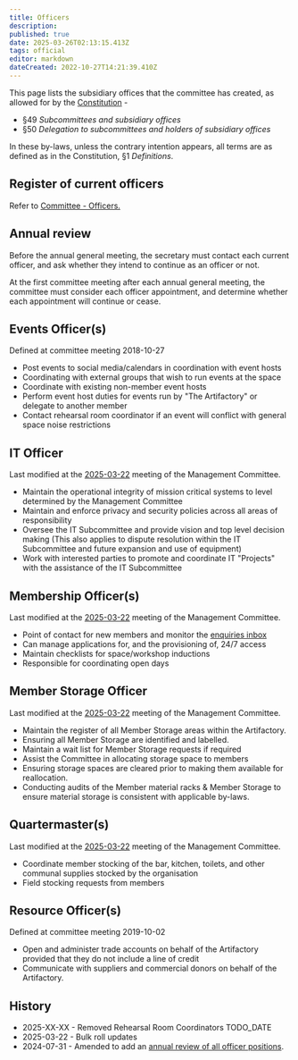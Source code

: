 ```yaml
---
title: Officers
description: 
published: true
date: 2025-03-26T02:13:15.413Z
tags: official
editor: markdown
dateCreated: 2022-10-27T14:21:39.410Z
---
```


This page lists the subsidiary offices that the committee has created, as allowed for by the [Constitution](/constitution) -

* §49 *Subcommittees and subsidiary offices*
* §50 *Delegation to subcommittees and holders of subsidiary offices*

In these by-laws, unless the contrary intention appears, all terms are as defined as in the Constitution, §1 *Definitions*.

## Register of current officers

Refer to [Committee - Officers.](https://wiki.artifactory.org.au/docs/committee/home#officers)

## Annual review

Before the annual general meeting, the secretary must contact each current officer, and ask whether they intend to continue as an officer or not.

At the first committee meeting after each annual general meeting, the committee must consider each officer appointment, and determine whether each appointment will continue or cease.

## Events Officer(s)

Defined at committee meeting 2018-10-27

* Post events to social media/calendars in coordination with event hosts
* Coordinating with external groups that wish to run events at the space
* Coordinate with existing non-member event hosts
* Perform event host duties for events run by "The Artifactory" or delegate to another member
* Contact rehearsal room coordinator if an event will conflict with general space noise restrictions

## IT Officer

Last modified at the [2025-03-22](/minutes/Committee/2025-03-22#by-law-membership-class-cleanup) meeting of the Management Committee.

* Maintain the operational integrity of mission critical systems to level determined by the Management Committee
* Maintain and enforce privacy and security policies across all areas of responsibility
* Oversee the IT Subcommittee and provide vision and top level decision making (This also applies to dispute resolution within the IT Subcommittee and future expansion and use of equipment)
* Work with interested parties to promote and coordinate IT "Projects" with the assistance of the IT Subcommittee

## Membership Officer(s)

Last modified at the [2025-03-22](/minutes/Committee/2025-03-22#by-law-membership-class-cleanup) meeting of the Management Committee.

* Point of contact for new members and monitor the [enquiries inbox](mailto:info@artifactory.org.au)
* Can manage applications for, and the provisioning of, 24/7 access
* Maintain checklists for space/workshop inductions
* Responsible for coordinating open days

## Member Storage Officer

Last modified at the [2025-03-22](/minutes/Committee/2025-03-22#by-law-membership-class-cleanup) meeting of the Management Committee.

* Maintain the register of all Member Storage areas within the Artifactory.
* Ensuring all Member Storage are identified and labelled.
* Maintain a wait list for Member Storage requests if required
* Assist the Committee in allocating storage space to members
* Ensuring storage spaces are cleared prior to making them available for reallocation.
* Conducting audits of the Member material racks & Member Storage to ensure material storage is consistent with applicable by-laws.

## Quartermaster(s)

Last modified at the [2025-03-22](/minutes/Committee/2025-03-22#by-law-membership-class-cleanup) meeting of the Management Committee.

* Coordinate member stocking of the bar, kitchen, toilets, and other communal supplies stocked by the organisation
* Field stocking requests from members

## Resource Officer(s)

Defined at committee meeting 2019-10-02

* Open and administer trade accounts on behalf of the Artifactory provided that they do not include a line of credit
* Communicate with suppliers and commercial donors on behalf of the Artifactory.

## History

* 2025-XX-XX - Removed Rehearsal Room Coordinators TODO_DATE
* 2025-03-22 - Bulk roll updates
* 2024-07-31 - Amended to add an [annual review of all officer positions](https://vote.artifactory.org.au/d/AFOuYcfH/annual-review-of-office-holders-and-subcommittees).
